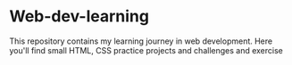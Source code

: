 # Web-dev-learning
This repository contains my learning journey in web development. Here you'll find small HTML, CSS practice projects and challenges and exercise
